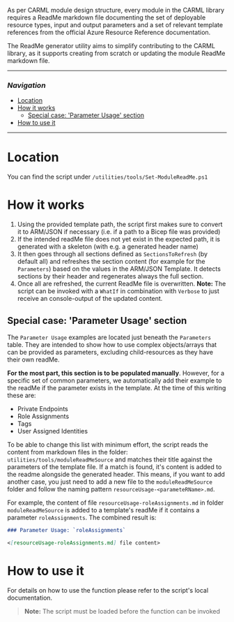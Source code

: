 As per CARML module design structure, every module in the CARML library requires a ReadMe markdown file documenting the set of deployable resource types, input and output parameters and a set of relevant template references from the official Azure Resource Reference documentation.

The ReadMe generator utility aims to simplify contributing to the CARML library, as it supports creating from scratch or updating the module ReadMe markdown file.

---

### _Navigation_

- [Location](#location)
- [How it works](#what-it-does)
  - [Special case: 'Parameter Usage' section](#special-case-parameter-usage-section)
- [How to use it](#how-to-use-it)

---
# Location

You can find the script under `/utilities/tools/Set-ModuleReadMe.ps1`

# How it works

1. Using the provided template path, the script first makes sure to convert it to ARM/JSON if necessary (i.e. if a path to a Bicep file was provided)
1. If the intended readMe file does not yet exist in the expected path, it is generated with a skeleton (with e.g. a generated header name)
1. It then goes through all sections defined as `SectionsToRefresh` (by default all) and refreshes the section content (for example for the `Parameters`) based on the values in the ARM/JSON Template. It detects sections by their header and regenerates always the full section.
1. Once all are refreshed, the current ReadMe file is overwritten. **Note:** The script can be invoked with a `WhatIf` in combination with `Verbose` to just receive an console-output of the updated content.

## Special case: 'Parameter Usage' section

The `Parameter Usage` examples are located just beneath the `Parameters` table. They are intended to show how to use complex objects/arrays that can be provided as parameters, excluding child-resources as they have their own readMe.

**For the most part, this section is to be populated manually**. However, for a specific set of common parameters, we automatically add their example to the readMe if the parameter exists in the template. At the time of this writing these are:
- Private Endpoints
- Role Assignments
- Tags
- User Assigned Identities

To be able to change this list with minimum effort, the script reads the content from markdown files in the folder: `utilities/tools/moduleReadMeSource` and matches their title against the parameters of the template file. If a match is found, it's content is added to the readme alongside the generated header. This means, if you want to add another case, you just need to add a new file to the `moduleReadMeSource` folder and follow the naming pattern `resourceUsage-<parameteRName>.md`.

For example, the content of file `resourceUsage-roleAssignments.md` in folder `moduleReadMeSource` is added to a template's readMe if it contains a parameter `roleAssignments`. The combined result is:

```markdown
### Parameter Usage: `roleAssignments`

<[resourceUsage-roleAssignments.md] file content>
```

# How to use it

For details on how to use the function please refer to the script's local documentation.
> **Note:** The script must be loaded before the function can be invoked
